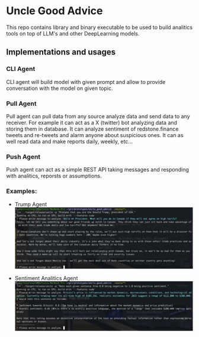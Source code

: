 # Uncle Good Advice

This repo contains library and binary executable to be used to build analitics tools on top of LLM's and other DeepLearning
models.

## Implementations and usages

### CLI Agent

CLI agent will build model with given prompt and allow to provide conversation with the model on given topic.

### Pull Agent

Pull agent can pull data from any source analyze data and send data to any receiver.
For example it can act as a X (twitter) bot analyzing data and storing them in database.
It can analyze sentiment of redstone.finance tweets and re-tweets and alarm anyone about suspicious ones.
It can as well read data and make reports daily, weekly, etc...

### Push Agent

Push agent can act as a simple REST API taking messages and responding with analitics, reporsts or assumptions.

### Examples:

- Trump Agent
  ![alt text](https://github.com/bartossh/uncle_good_advice/blob/master/artefacts/trump.png?raw=true)

- Sentiment Analitics Agent
  ![alt text](https://github.com/bartossh/uncle_good_advice/blob/master/artefacts/sentiment.png?raw=true)
